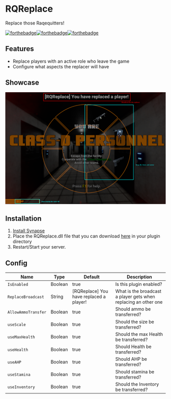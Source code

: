 # RQReplace
 Replace those Raqequitters!

[![forthebadge](https://forthebadge.com/images/badges/built-with-love.svg)](https://forthebadge.com)[![forthebadge](https://forthebadge.com/images/badges/made-with-c-sharp.svg)](https://forthebadge.com)[![forthebadge](https://forthebadge.com/images/badges/you-didnt-ask-for-this.svg)](https://forthebadge.com)

## Features 
* Replace players with an active role who leave the game 
* Configure what aspects the replacer will have


## Showcase

![Some Information](/assets/info.png)


## Installation
1. [Install Synapse](https://github.com/SynapseSL/Synapse/wiki#hosting-guides)
2. Place the RQReplace.dll file that you can download [here](https://github.com/TheVoidNebula/RQReplace/releases) in your plugin directory
3. Restart/Start your server.

## Config
Name  | Type | Default | Description
------------ | ------------ | ------------- | ------------ 
`IsEnabled` | Boolean | true | Is this plugin enabled?
`ReplaceBroadcast` | String | [RQReplace] You have replaced a player! | What is the broadcast a player gets when replacing an other one
`AllowAmmoTransfer` | Boolean | true | Should ammo be transferred?
`useScale` | Boolean | true | Should the size be transferred?
`useMaxHealth` | Boolean | true | Should the max Health be transferred?
`useHealth` | Boolean | true | Should Health be transferred?
`useAHP` | Boolean | true | Should AHP be transferred?
`useStamina` | Boolean | true | Should stamina be transferred?
`useInventory` | Boolean | true | Should the Inventory be transferred?
